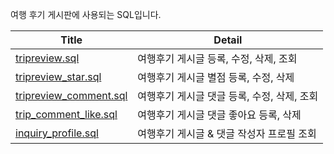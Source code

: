 여행 후기 게시판에 사용되는 SQL입니다.

|Title|Detail|
|-|-|
|[tripreview.sql]()|여행후기 게시글 등록, 수정, 삭제, 조회|
|[tripreview_star.sql]()|여행후기 게시글 별점 등록, 수정, 삭제|
|[tripreview_comment.sql]()|여행후기 게시글 댓글 등록, 수정, 삭제, 조회|
|[trip_comment_like.sql]()|여행후기 게시글 댓글 좋아요 등록, 삭제|
|[inquiry_profile.sql]()|여행후기 게시글 & 댓글 작성자 프로필 조회|
